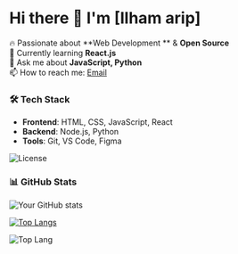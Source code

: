 # Hi there 👋 I'm [Ilham arip]

🔥 Passionate about **Web Development ** & **Open Source**  
🌱 Currently learning **React.js**  
💬 Ask me about **JavaScript, Python**  
📫 How to reach me: [Email](mailto:youremail@example.com)  

### 🛠 Tech Stack
- **Frontend**: HTML, CSS, JavaScript, React
- **Backend**: Node.js, Python
- **Tools**: Git, VS Code, Figma

![License](https://img.shields.io/github/license/ilhamganteng321/kocak)

### 📊 GitHub Stats
![Your GitHub stats](https://github-readme-stats.vercel.app/api?username=username&show_icons=true&theme=radical)

[![Top Langs](https://github-readme-stats.vercel.app/api/top-langs/?username=username&layout=compact)](https://github.com/username)

![Top Lang](https://img.shields.io/github/languages/top/ilhamganteng321/ilhamganteng321)
